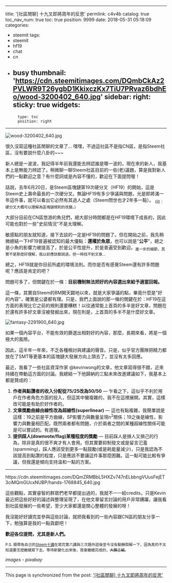 
---
title: '[社區閒聊] 十九叉即將周年的反思'
permlink: c4v4b
catalog: true
toc_nav_num: true
toc: true
position: 9999
date: 2018-05-31 05:18:09
categories:
- steemit
tags:
- steemit
- hf19
- chat
- cn
- busy
thumbnail: 'https://cdn.steemitimages.com/DQmbCkAz2PVLWR9T26ygbD1KkixczKx7TiU7PRvaz6bdhEo/wood-3200402_640.jpg'
sidebar:
    right:
        sticky: true
widgets:
    -
        type: toc
        position: right
---


![wood-3200402_640.jpg](https://cdn.steemitimages.com/DQmbCkAz2PVLWR9T26ygbD1KkixczKx7TiU7PRvaz6bdhEo/wood-3200402_640.jpg)

很久沒寫這種社區閒聊的文章了... 嘿嘿，不過這社區不是指CN區，是指Steem社區，沒有要說什麼八卦的~~~

新人總是一波波，我記得半年前我還能去辨認誰是哪一波的，現在來的新人，我基本上是無能力辨認了。稍微聊一聊Steem社區目前的一些(老)議題，算是我對新人們的一點歡迎之意？有什麼詞或是內容不懂的，歡迎在下面提問喔！

話說，去年6月20日，是Steem區塊鏈第19次硬分叉（HF19）的開始，這是Steem史上壽命最長的一次硬分叉。無論HF19有多少爭議與問題，光是即將滿一年這件事，就可以看出它必然有其過人之處（Steem問世也才2年多一點）。
<sub>(註：硬分叉大概可以理解為區塊鏈規則的改變。)</sub>

大部分目前在CN區悠游的魚兒們，絕大部分時間都是在HF19環境下成長的，因此可能也對於一些"史前情況"不是太理解。

敏感點的朋友就知道，接下去談的一定是HF19的問題了。但在開始之前，我先稍微總結一下HF19普遍被認知的最大優點：**還權於魚眾**，也可以說是"**公平**"，總之是小魚的影響力被提高了，於是公平性提升，於是普遍受到歡迎。<sub>進一步的細節，其實不是那麼好理解，我以前應該都說過，但一時找不到文章...</sub>

總之，HF19就是你目前所處的環境法則。而你是否有感覺Steem還有許多問題呢？應該是肯定的吧？

問題可多了，但關鍵在於一條：**目前機制無法把好的內容選出來給予適當回報。**

這一條，其實自Steem的BM開天闢地以來，就是大家爭議的點，畢竟什麼是"好的內容"，確實是公婆都有理。只是，我們上面說的那一條的關鍵在於：HF19在這方面的表現比它之前的規則還要糟糕！以往通常能上首頁的多半是好文章，問題在於還有許多好文章沒被發掘出來，現在則是，上首頁的多半不是什麼好文章。

![fantasy-2291900_640.jpg](https://cdn.steemitimages.com/DQmTg5ZUn3L19phpyQb1J9w7iz9znfgZB9RgCF5ZxDMZSbg/fantasy-2291900_640.jpg)

如果一個內容平台，不能有效的篩選出相對好的內容，那麼，長期來看，將是一個極大的風險。

因此，這半年一年來，不乏各種檢討與建議的聲音。只是，似乎官方團隊把精力都放在了SMT等更基本的區塊鏈大發展方向上頭去了，並沒有太多回應。

最近，我看了一些社區資深作家 @kevinwong的文章，他文章寫得很不錯，近來持續在帶動這方面的討論。我總結一下他歸納的三點未來改進建議如下，我基本上都是贊成的：

1. **作者與點讚者的收入分配從75/25改為50/50** — 乍看之下，這似乎不利於用戶在作者角色方面的投入，但這其中蠻複雜的，我不在這裡展開。其實，這樣改可能是有助於好作者的。
2. **文章獎勵曲線由線性改為超線性(superlinear)** — 這也有點複雜，我簡單說是這樣：19之前是平方曲線，SP影響力與數量呈現n<sup>2</sup>關係；19之後是線性，影響力與數量相匹配。既然兩者都有問題，介於兩者之間的某種超線性關係可能是可以嘗試的。有道理。
3. **提供踩人(downvote/flag)某種程度的獎勵** — 目前踩人是損人又損己的行為，除非是真的很不爽才有人會用。但其實要抑制發文或是留言氾濫(spamming)，踩人應該受到更多一點鼓勵(或是耗能量減少)，只是我認為不該提高到點讚的程度，只是應該不要讓這件事那麼困難。這一點可能比較有爭議，但我還是傾向支持溫和一點的方案。

*****

<div class=pull-right>https://cdn.steemitimages.com/DQmZRMBbL5HXZv747nELbbngVUusFejET3ciMQmGUcxNUBP/hands-1768845_640.jpg</div>

這些觀點，其實睿智的群眾們老早都提出過的，我就不一一給credits，只是Kevin最近把這些好好的論述與整理呈現了，在他文章留言討論的用戶非常踴躍，讓我看到社區發展的一些希望，至少大家都還是關心整體的發展的呀！

我沒能好好讀完並參與這些討論，就把我看到的一些內容跟CN區的朋友分享一下，勉強算是我的一點貢獻吧！

**歡迎各位提問，尤其是新人們。**

<sub>P.S. 順帶為自己的[Steem十講](https://steemit.com/blockchain/@deanliu/steem-the-steem-identity)在寫完第六講與三次題外話後至今沒有動靜辯解一下，因為真的不太知道要怎麼繼續寫下去，等待新變化出來後，我會繼續完成的，<del>大鵬主編</del>。</sub>

*images - pixabay*

- - -

This page is synchronized from the post: ['[社區閒聊] 十九叉即將周年的反思'](https://steemit.com/@deanliu/c4v4b)
